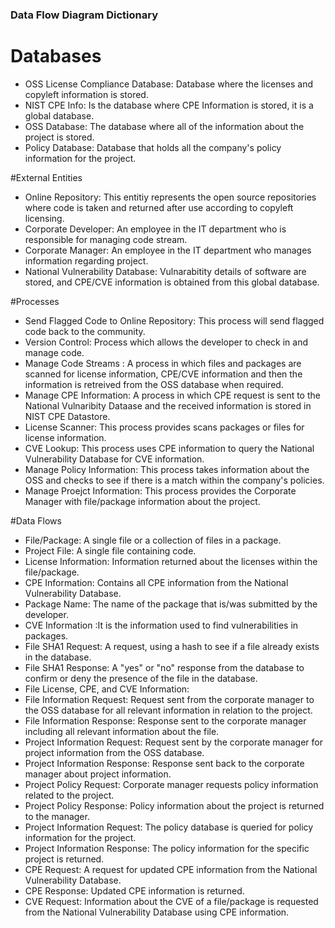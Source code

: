 ### Data Flow Diagram Dictionary

# Databases
* OSS License Compliance Database: Database where the licenses and copyleft information is stored.
* NIST CPE Info: Is the database where CPE Information is stored, it is a global database.
* OSS Database: The database where all of the information about the project is stored.
* Policy Database: Database that holds all the company's policy information for the project.

#External Entities
* Online Repository: This entitiy represents the open source repositories where code is taken and returned after use according to copyleft licensing.
* Corporate Developer: An employee in the IT department who is responsible for managing code stream.
* Corporate Manager: An employee in the IT department who manages information regarding project.
* National Vulnerability Database: Vulnarabitity details of software are stored, and CPE/CVE information is obtained from this global database.

#Processes
* Send Flagged Code to Online Repository: This process will send flagged code back to the community.
* Version Control: Process which allows the developer to check in and manage code.
* Manage Code Streams : A process in which files and packages are scanned for license information, CPE/CVE information and then the information is retreived from the OSS database when required.
* Manage CPE Information: A process in which CPE request is sent to the National Vulnaribity Dataase and the received information is stored in NIST CPE Datastore.
* License Scanner: This process provides scans packages or files for license information.  
* CVE Lookup: This process uses CPE information to query the National Vulnerability Database for CVE information.
* Manage Policy Information: This process takes information about the OSS and checks to see if there is a match within the company's policies.
* Manage Proejct Information: This process provides the Corporate Manager with file/package information about the project.

#Data Flows
* File/Package: A single file or a collection of files in a package.
* Project File: A single file containing code.
* License Information: Information returned about the licenses within the file/package.
* CPE Information: Contains all CPE information from the National Vulnerability Database.
* Package Name: The name of the package that is/was submitted by the developer.
* CVE Information :It is the information used to find vulnerabilities in packages.
* File SHA1 Request: A request, using a hash to see if a file already exists in the database.
* File SHA1 Response: A "yes" or "no" response from the database to confirm or deny the presence of the file in the database.
* File License, CPE, and CVE Information: 
* File Information Request: Request sent from the corporate manager to the OSS database for all relevant information in relation to the project.
* File Information Response: Response sent to the corporate manager including all relevant information about the file.
* Project Information Request: Request sent by the corporate manager for project information from the OSS database.
* Project Information Response: Response sent back to the corporate manager about project information.
* Project Policy Request: Corporate manager requests policy information related to the project.
* Project Policy Response: Policy information about the project is returned to the manager.
* Project Information Request: The policy database is queried for policy information for the project.
* Project Information Response: The policy information for the specific project is returned.
* CPE Request: A request for updated CPE information from the National Vulnerability Database.
* CPE Response: Updated CPE information is returned.
* CVE Request: Information about the CVE of a file/package is requested from the National Vulnerability Database using CPE information.
